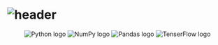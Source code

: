 <h1>
  <img alt="header" src="https://user-images.githubusercontent.com/97948617/226820118-69fec367-3aec-40e1-912c-f6cfe4a1043b.png"/>
</h1>

<div align="center">
  <img alt="Python logo" src="https://img.shields.io/badge/Python%203%2E10-3670A0?style=for-the-badge&logo=python&logoColor=ffdd54"/>
  <img alt="NumPy logo" src="https://img.shields.io/badge/Numpy-013243?style=for-the-badge&logo=numpy&logoColor=white">
  <img alt="Pandas logo" src="https://img.shields.io/badge/Pandas-efefef?style=for-the-badge&logo=pandas&logoColor=150458">
  <img alt="TenserFlow logo" src="https://img.shields.io/badge/TensorFlow-FF6F00?style=for-the-badge&logo=TensorFlow&logoColor=white">
</div>
